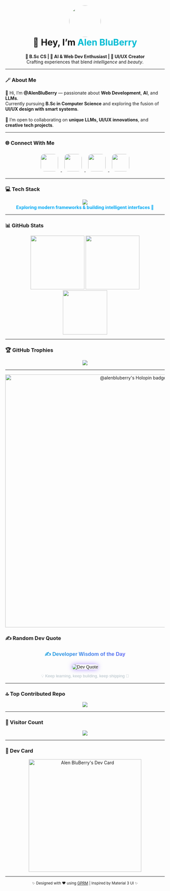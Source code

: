 <!-- 🌌 Modern Material 3–Inspired GitHub Profile for @AlenBluBerry -->

<h1 align="center">
  <img src="https://github.com/AlenBluBerry.png" width="100" style="border-radius:50%" />
  <br/>
  💫 Hey, I’m <span style="color:#00BCD4;">Alen BluBerry</span>
</h1>

<p align="center">
  <b>🌱 B.Sc CS | 🧠 AI & Web Dev Enthusiast | 🎨 UI/UX Creator</b><br/>
  Crafting experiences that blend <i>intelligence</i> and <i>beauty</i>.
</p>

---

### 🪄 About Me

👋 Hi, I’m **@AlenBluBerry** — passionate about **Web Development**, **AI**, and **LLMs**.  
Currently pursuing **B.Sc in Computer Science** and exploring the fusion of **UI/UX design with smart systems**.  
<br/>
💞️ I’m open to collaborating on **unique LLMs, UI/UX innovations**, and **creative tech projects**.

---

### 🌐 Connect With Me

<p align="center">
  <a href="https://github.com/AlenBluBerry" target="_blank">
    <img src="https://skillicons.dev/icons?i=github&theme=dark" width="55" style="margin: 8px; border-radius:12px;" />
  </a>
  <a href="https://linkedin.com/in/alenbluberry" target="_blank">
    <img src="https://skillicons.dev/icons?i=linkedin&theme=dark" width="55" style="margin: 8px; border-radius:12px;" />
  </a>
  <a href="https://twitter.com/AlenBluBerry" target="_blank">
    <img src="https://skillicons.dev/icons?i=twitter&theme=dark" width="55" style="margin: 8px; border-radius:12px;" />
  </a>
  <a href="https://app.daily.dev/alenbluberry" target="_blank">
    <img src="https://skillicons.dev/icons?i=devto&theme=dark" width="55" style="margin: 8px; border-radius:12px;" />
  </a>
</p>

---

### 💻 Tech Stack

<p align="center">
  <img src="https://skillicons.dev/icons?i=html,css,js,react,nextjs,tailwind,php,laravel,python,flask,firebase,mysql,git,github,figma" /><br/>
  <b style="color:#03A9F4;">Exploring modern frameworks & building intelligent interfaces 🚀</b>
</p>

---

### 📊 GitHub Stats

<p align="center">
  <img src="https://github-readme-stats.vercel.app/api?username=AlenBluBerry&theme=tokyonight&hide_border=false&include_all_commits=true&count_private=true" height="170" />
  <img src="https://github-readme-streak-stats.herokuapp.com/?user=AlenBluBerry&theme=tokyonight&hide_border=false" height="170" /><br/>
  <img src="https://github-readme-stats.vercel.app/api/top-langs/?username=AlenBluBerry&theme=tokyonight&hide_border=false&layout=compact" height="140"/>
</p>

---

### 🏆 GitHub Trophies

<p align="center">
  <img src="https://github-profile-trophy.vercel.app/?username=AlenBluBerry&theme=discord&no-frame=false&no-bg=false&margin-w=8"/>
</p>

---

<p align="center">
  <a href="https://holopin.io/@alenbluberry" target="_blank">
    <picture>
      <source media="(prefers-color-scheme: dark)" srcset="https://holopin.me/alenbluberry?theme=dark">
      <img src="https://holopin.me/alenbluberry?theme=light" alt="@alenbluberry's Holopin badges" width="800"/>
    </picture>
  </a>
</p>


### ✍️ Random Dev Quote

<div align="center" style="font-family:'Poppins',sans-serif;">
  <h3 style="background:linear-gradient(90deg,#00BCD4,#7C4DFF); -webkit-background-clip:text; color:transparent; font-weight:700;">
    ✍️ Developer Wisdom of the Day
  </h3>
  <img src="https://quotes-github-readme.vercel.app/api?type=horizontal&theme=tokyonight" alt="Dev Quote" style="border-radius:12px; box-shadow:0px 0px 15px rgba(124,77,255,0.6);"/>
  <p style="font-size:13px; color:#B0BEC5;">💡 Keep learning, keep building, keep shipping 🚀</p>
</div>

---

### 🔝 Top Contributed Repo

<p align="center">
  <img src="https://github-contributor-stats.vercel.app/api?username=AlenBluBerry&limit=5&theme=tokyonight&combine_all_yearly_contributions=true"/>
</p>

---

### 🧭 Visitor Count

<p align="center">
  <img src="https://visitcount.itsvg.in/api?id=AlenBluBerry&label=Profile%20Views&color=6&icon=0&pretty=true" />
</p>

---

### 🪩 Dev Card

<p align="center">
  <a href="https://app.daily.dev/alenbluberry">
    <img src="https://api.daily.dev/devcards/v2/09QVivkggxMIWb8C4u1V3.png?type=default&r=aab" width="356" alt="Alen BluBerry's Dev Card"/>
  </a>
</p>

---

<p align="center">
  <sub>✨ Designed with ❤️ using <a href="https://gprm.itsvg.in" target="_blank">GPRM</a> | Inspired by Material 3 UI ✨</sub>
</p>